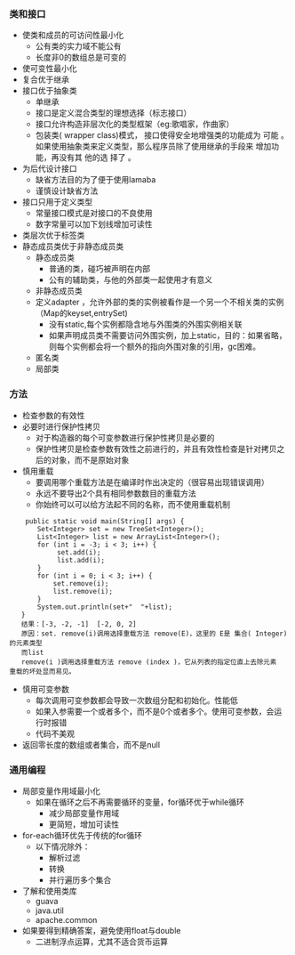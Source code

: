 ### 类和接口
- 使类和成员的可访问性最小化
  - 公有类的实力域不能公有
  - 长度非0的数组总是可变的
- 使可变性最小化
- 复合优于继承
- 接口优于抽象类
  - 单继承
  - 接口是定义混合类型的理想选择（标志接口）
  - 接口允许构造非层次化的类型框架（eg:歌唱家，作曲家）
  - 包装类( wrapper class)模式， 接口使得安全地增强类的功能成为
可能 。 如果使用抽象类来定义类型，那么程序员除了使用继承的手段来
增加功能，再没有其 他的选 择了 。 
- 为后代设计接口
  - 缺省方法目的为了便于使用lamaba
  - 谨慎设计缺省方法
 - 接口只用于定义类型
    - 常量接口模式是对接口的不良使用
    - 数字常量可以加下划线增加可读性
- 类层次优于标签类
- 静态成员类优于非静态成员类
  - 静态成员类
    - 普通的类，碰巧被声明在内部
    - 公有的辅助类，与他的外部类一起使用才有意义
  - 非静态成员类
  - 定义adapter ，允许外部的类的实例被看作是一个另一个不相关类的实例（Map的keyset,entrySet)
    - 没有static,每个实例都隐含地与外围类的外围实例相关联
    - 如果声明成员类不需要访问外围实例，加上static，目的：如果省略，则每个实例都会将一个额外的指向外围对象的引用，gc困难。
  - 匿名类
  - 局部类
### 方法
- 检查参数的有效性
- 必要时进行保护性拷贝
  - 对于构造器的每个可变参数进行保护性拷贝是必要的
  - 保护性拷贝是检查参数有效性之前进行的，并且有效性检查是针对拷贝之后的对象，而不是原始对象
- 慎用重载
  - 要调用哪个重载方法是在编译时作出决定的（很容易出现错误调用）
  - 永远不要导出2个具有相同参数数目的重载方法
  - 你始终可以可以给方法起不同的名称，而不使用重载机制
 ```
     public static void main(String[] args) {
        Set<Integer> set = new TreeSet<Integer>();
        List<Integer> list = new ArrayList<Integer>();
        for (int i = -3; i < 3; i++) {
             set.add(i);
             list.add(i);
        }
        for (int i = 0; i < 3; i++) {
            set.remove(i);
            list.remove(i);
        }
        System.out.println(set+"  "+list);
    }
    结果：[-3, -2, -1]  [-2, 0, 2]
    原因：set. remove(i)调用选择重载方法 remove(E)，这里的 E是 集合( Integer)的元素类型
    而list
    remove(i )调用选择重载方法 remove (index )，它从列表的指定位直上去除元素 
重载的坏处显而易见。
 ```
 
 - 慎用可变参数
   - 每次调用可变参数都会导致一次数组分配和初始化。性能低
   - 如果入参需要一个或者多个，而不是0个或者多个。使用可变参数，会运行时报错
   - 代码不美观
 - 返回零长度的数组或者集合，而不是null
 ### 通用编程
- 局部变量作用域最小化
  - 如果在循环之后不再需要循环的变量，for循环优于while循环
    - 减少局部变量作用域
    - 更简短，增加可读性
- for-each循环优先于传统的for循环
  - 以下情况除外：
    - 解析过滤
    - 转换
    - 并行遍历多个集合
- 了解和使用类库
  - guava
  - java.util
  - apache.common
- 如果要得到精确答案，避免使用float与double
  - 二进制浮点运算，尤其不适合货币运算

